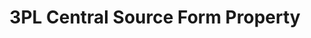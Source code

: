 ---
# -------------------------- #
#     USING THIS TEMPLATE    #
# -------------------------- #

## NEED HELP USING THIS TEMPLATE? SEE:
## https://docs-about-stitch-docs.netlify.com/reference/connect-templates/destination-form-property/
## FOR INSTRUCTIONS & REFERENCE INFO


# -------------------------- #
#        CONTENT TYPE        #
# -------------------------- #

content-type: "api-form"
form-type: "source"
key: "source-form-properties-3plcentral-object"


# -------------------------- #
#        OBJECT INFO         #
# -------------------------- #

title: "3PL Central Source Form Property"
api-type: "platform.3plcentral"
display-name: "3PL Central"

source-type: "saas"
docs-name: "3plcentral"

property-description: ""
## Used to create a description for the object that doesn't adhere to the standard in _developers/connect/api/documentation/api-form-properties.html
## See the Heap object for an example


# -------------------------- #
#      OBJECT ATTRIBUTES     #
# -------------------------- #

uses-start-date: true

# Only source-specific attributes need to be listed here.
# The following attributes are considered common,
# and therefore don't need to be listed:
# anchor_time, cron_expression, frequency_in_minutes, image_version, start_date 

object-attributes:
  - name: "base_url"
    type: "string"
    required: true
    description: "API URL to which /endpoints are appended."
    value: "https://secure-wms.com"

  - name: "client_id"
    type: "string"
    required: true
    description: "A secure OAuth 2.0 identifier for each application/client."
    value: "OAUTH_CLIENT_ID"
    
  - name: "client_secret"
    type: "string"
    required: true
    description: "A secure OAuth 2.0 secret key for application/client authentication."
    value: "OAUTH_CLIENT_SECRET"
    
  - name: "customer_id"
    type: "string"
    required: true
    description: "Integer ID number for the customer organization"
    value: "CUSTOMER_INTEGER_ID"
    
  - name: "facility_id"
    type: "string"
    required: true
    description: "Integer ID number for the warehouse facility."
    value: "FACILITY_INTEGER_ID"
    
  - name: "tpl_key"
    type: "string"
    required: true
    description: "A warehouse-specific 3PL key."
    value: "WH_SPECIFIC_3PL_KEY"
    
  - name: "user_login_id"
    type: "string"
    required: true
    description: "Integer ID number for the user."
    value: "USER_INTEGER_ID"            
---